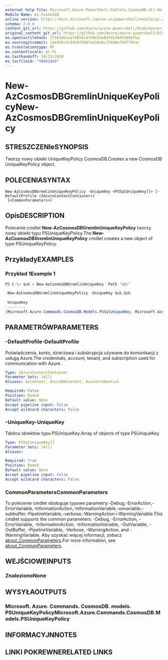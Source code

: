 ```yaml
---
external help file: Microsoft.Azure.PowerShell.Cmdlets.CosmosDB.dll-Help.xml
Module Name: Az.CosmosDB
online version: https://docs.microsoft.com/en-us/powershell/module/az.cosmosdb/new-azcosmosdbgremlinuniquekeypolicy
schema: 2.0.0
content_git_url: https://github.com/Azure/azure-powershell/blob/master/src/CosmosDB/CosmosDB/help/New-AzCosmosDBGremlinUniqueKeyPolicy.md
original_content_git_url: https://github.com/Azure/azure-powershell/blob/master/src/CosmosDB/CosmosDB/help/New-AzCosmosDBGremlinUniqueKeyPolicy.md
ms.openlocfilehash: 275019b1eaf4854c4fd9e5be84791368fe09efba
ms.sourcegitcommit: 1de2b6c3c99197958fa2101bc37680e7507f91ac
ms.translationtype: MT
ms.contentlocale: pl-PL
ms.lasthandoff: 10/13/2020
ms.locfileid: "94062849"
---
```

# <span data-ttu-id="a45a2-101">New-AzCosmosDBGremlinUniqueKeyPolicy</span><span class="sxs-lookup"><span data-stu-id="a45a2-101">New-AzCosmosDBGremlinUniqueKeyPolicy</span></span>

## <span data-ttu-id="a45a2-102">STRESZCZENIe</span><span class="sxs-lookup"><span data-stu-id="a45a2-102">SYNOPSIS</span></span>
<span data-ttu-id="a45a2-103">Tworzy nowy obiekt UniqueKeyPolicy CosmosDB.</span><span class="sxs-lookup"><span data-stu-id="a45a2-103">Creates a new CosmosDB UniqueKeyPolicy object.</span></span>

## <span data-ttu-id="a45a2-104">POLECENIA</span><span class="sxs-lookup"><span data-stu-id="a45a2-104">SYNTAX</span></span>

```
New-AzCosmosDBGremlinUniqueKeyPolicy -UniqueKey <PSSqlUniqueKey[]> [-DefaultProfile <IAzureContextContainer>]
 [<CommonParameters>]
```

## <span data-ttu-id="a45a2-105">Opis</span><span class="sxs-lookup"><span data-stu-id="a45a2-105">DESCRIPTION</span></span>
<span data-ttu-id="a45a2-106">Polecenie cmdlet **New-AzCosmosDBGremlinUniqueKeyPolicy** tworzy nowy obiekt typu PSUniqueKeyPolicy.</span><span class="sxs-lookup"><span data-stu-id="a45a2-106">The **New-AzCosmosDBGremlinUniqueKeyPolicy** cmdlet creates a new object of type PSUniqueKeyPolicy.</span></span>

## <span data-ttu-id="a45a2-107">Przykłady</span><span class="sxs-lookup"><span data-stu-id="a45a2-107">EXAMPLES</span></span>

### <span data-ttu-id="a45a2-108">Przykład 1</span><span class="sxs-lookup"><span data-stu-id="a45a2-108">Example 1</span></span>
```powershell
PS C:\> $uk = New-AzCosmosDBGremlinUniqueKey -Path "abc"

 New-AzCosmosDBGremlinUniqueKeyPolicy -UniqueKey $uk,$uk
 
 UniqueKey
---------
{Microsoft.Azure.Commands.CosmosDB.Models.PSSqlUniqueKey, Microsoft.Azure.Commands.CosmosDB.Models.PSSqlUniqueKey}
```

## <span data-ttu-id="a45a2-109">PARAMETRÓW</span><span class="sxs-lookup"><span data-stu-id="a45a2-109">PARAMETERS</span></span>

### <span data-ttu-id="a45a2-110">-DefaultProfile</span><span class="sxs-lookup"><span data-stu-id="a45a2-110">-DefaultProfile</span></span>
<span data-ttu-id="a45a2-111">Poświadczenia, konto, dzierżawa i subskrypcja używane do komunikacji z usługą Azure.</span><span class="sxs-lookup"><span data-stu-id="a45a2-111">The credentials, account, tenant, and subscription used for communication with Azure.</span></span>

```yaml
Type: IAzureContextContainer
Parameter Sets: (All)
Aliases: AzContext, AzureRmContext, AzureCredential

Required: False
Position: Named
Default value: None
Accept pipeline input: False
Accept wildcard characters: False
```

### <span data-ttu-id="a45a2-112">-UniqueKey</span><span class="sxs-lookup"><span data-stu-id="a45a2-112">-UniqueKey</span></span>
<span data-ttu-id="a45a2-113">Tablica obiektów typu PSUniqueKey.</span><span class="sxs-lookup"><span data-stu-id="a45a2-113">Array of objects of type PSUniqueKey.</span></span>

```yaml
Type: PSSqlUniqueKey[]
Parameter Sets: (All)
Aliases:

Required: True
Position: Named
Default value: None
Accept pipeline input: False
Accept wildcard characters: False
```

### <span data-ttu-id="a45a2-114">CommonParameters</span><span class="sxs-lookup"><span data-stu-id="a45a2-114">CommonParameters</span></span>
<span data-ttu-id="a45a2-115">To polecenie cmdlet obsługuje typowe parametry:-Debug,-ErrorAction,-ErrorVariable,-InformationAction,-InformationVariable,-unvariable,-subbuffer,-PipelineVariable,-verbose,-WarningAction i-WarningVariable.</span><span class="sxs-lookup"><span data-stu-id="a45a2-115">This cmdlet supports the common parameters: -Debug, -ErrorAction, -ErrorVariable, -InformationAction, -InformationVariable, -OutVariable, -OutBuffer, -PipelineVariable, -Verbose, -WarningAction, and -WarningVariable.</span></span> <span data-ttu-id="a45a2-116">Aby uzyskać więcej informacji, zobacz [about_CommonParameters](http://go.microsoft.com/fwlink/?LinkID=113216).</span><span class="sxs-lookup"><span data-stu-id="a45a2-116">For more information, see [about_CommonParameters](http://go.microsoft.com/fwlink/?LinkID=113216).</span></span>

## <span data-ttu-id="a45a2-117">WEJŚCIOWE</span><span class="sxs-lookup"><span data-stu-id="a45a2-117">INPUTS</span></span>

### <span data-ttu-id="a45a2-118">Znaleziono</span><span class="sxs-lookup"><span data-stu-id="a45a2-118">None</span></span>

## <span data-ttu-id="a45a2-119">WYSYŁA</span><span class="sxs-lookup"><span data-stu-id="a45a2-119">OUTPUTS</span></span>

### <span data-ttu-id="a45a2-120">Microsoft. Azure. Commands. CosmosDB. models. PSUniqueKeyPolicy</span><span class="sxs-lookup"><span data-stu-id="a45a2-120">Microsoft.Azure.Commands.CosmosDB.Models.PSUniqueKeyPolicy</span></span>

## <span data-ttu-id="a45a2-121">INFORMACYJN</span><span class="sxs-lookup"><span data-stu-id="a45a2-121">NOTES</span></span>

## <span data-ttu-id="a45a2-122">LINKI POKREWNE</span><span class="sxs-lookup"><span data-stu-id="a45a2-122">RELATED LINKS</span></span>
